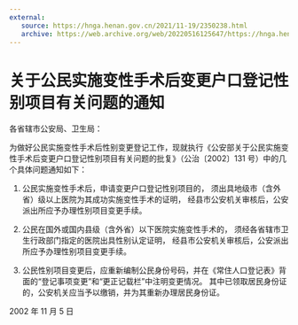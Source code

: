 ```yaml
---
external: 
   source: https://hnga.henan.gov.cn/2021/11-19/2350238.html
   archive: https://web.archive.org/web/20220516125647/https://hnga.henan.gov.cn/2021/11-19/2350238.html
---
```


# 关于公民实施变性手术后变更户口登记性别项目有关问题的通知

各省辖市公安局、卫生局：

为做好公民实施变性手术后性别变更登记工作，现就执行《公安部关于公民实施变性手术后变更户口登记性别项目有关问题的批复》（公治〔2002〕131 号）中的几个具体问题通知如下：

1. 公民实施变性手术后，申请变更户口登记性别项目的，
   须出具地级市（含外省）级以上医院为其成功实施变性手术的证明，
   经县市公安机关审核后，公安派出所应予办理性别项目变更手续。

1. 公民在国外或国内县级（含外省）以下医院实施变性手术的，
   须经各省辖市卫生行政部门指定的医院出具性别认定证明，
   经县市公安机关审核后，公安派出所应予办理性别项目变更手续。

1. 公民性别项目变更后，应重新编制公民身份号码，并在《常住人口登记表》背面的“登记事项变更”和“更正记载栏”中注明变更情况。
   其中已领取居民身份证的，公安机关应当予以缴销，并为其重新办理居民身份证。

2002 年 11 月 5 日
